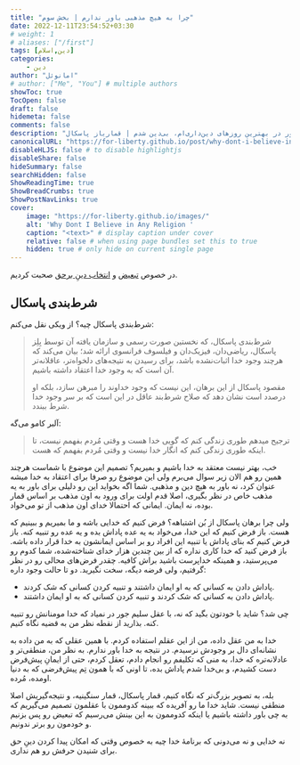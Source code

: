 ```yaml
---
title: "چرا به هیچ مذهبی باور ندارم | بخش سوم"
date: 2022-12-11T23:54:52+03:30
# weight: 1
# aliases: ["/first"]
tags: [دین,اسلام]
categories:
    - دین
author: "امانوئل"
# author: ["Me", "You"] # multiple authors
showToc: true
TocOpen: false
draft: false
hidemeta: false
comments: false
description: "چطور در بهترین روزهای دین‌داری‌ام، بی‌دین شدم | قمارباز پاسکال."
canonicalURL: "https://for-liberty.github.io/post/why-dont-i-believe-in-any-religion-3"
disableHLJS: false # to disable highlightjs
disableShare: false
hideSummary: false
searchHidden: false
ShowReadingTime: true
ShowBreadCrumbs: true
ShowPostNavLinks: true
cover:
    image: "https://for-liberty.github.io/images/" 
    alt: 'Why Dont I Believe in Any Religion '
    caption: "<text>" # display caption under cover
    relative: false # when using page bundles set this to true
    hidden: true # only hide on current single page
---
```


در خصوص
[تبعیض](/post/why-dont-i-believe-in-any-religion-1)
 و 
[انتخاب دینِ برحق](/post/why-dont-i-believe-in-any-religion-2) 
صحبت کردیم.

## شرط‌بندی پاسکال
شرط‌بندی پاسکال چیه؟ از ویکی نقل می‌کنم:

> شرط‌بندی پاسکال، که نخستین صورت رسمی و سازمان یافته آن توسط بِلِز پاسکال، ریاضی‌دان، فیزیک‌دان و فیلسوف فرانسوی ارائه شد؛ بیان می‌کند که هرچند وجود خدا اثبات‌نشده باشد، برای رسیدن به نتیجه‌های دلخواه‌تر، عاقلانه‌تر آن است که به وجود خدا اعتقاد داشته باشیم.
> 
> مقصود پاسکال از این برهان، این نیست که وجود خداوند را مبرهن سازد، بلکه او درصدد است نشان دهد که صلاح شرط‌بند عاقل در این است که بر سر وجود خدا شرط ببندد.

آلبر کامو می‌گه:

> ترجیح میدهم طوری زندگی کنم که گویی خدا هست و وقتی مُردم بفهمم نیست، تا اینکه طوری زندگی کنم که انگار خدا نیست و وقتی مُردم بفهمم که هست.

خب، بهتر نیست معتقد به خدا باشیم و بمیریم؟ تصمیم این موضوع با شماست هرچند همین رو هم الان زیر سوال می‌برم ولی این موضوع رو صرفا برای اعتقاد به خدا میشه عنوان کرد، نه باور به هیچ دین و مذهبی. شما اگه بخواید این رو دلیلی برای باور به یه مذهب خاص در نظر بگیری، اصلا قدم اولت برای ورود به اون مذهب بر اساس قمار بوده، نه ایمان. ایمانی که احتمالا خدای اون مذهب از تو می‌خواد. 

ولی چرا برهان پاسکال از بُن اشتباهه؟ فرض کنیم که خدایی باشه و ما بمیریم و ببینیم که هست. باز فرض کنیم که این خدا، می‌خواد به یه عده پاداش بده و یه عده رو تنبیه کنه. باز فرض کنیم که بنای پاداش یا تنبیه این افراد رو بر اساس ایمانشون به خدا قرار داده باشه. باز فرض کنید که خدا کاری نداره که از بین چندین هزار خدای شناخته‌شده، شما کدوم رو می‌پرستید، و همینکه خداپرست باشید براش کافیه. چقدر فرض‌های محالی رو در نظر گرفتیم، ولی فرضه دیگه، سخت نگیرید. دو تا حالت وجود داره:

- پاداش دادن به کسانی که به او ایمان داشتند و تنبیه کردن کسانی که شک کردند.
- پاداش دادن به کسانی که شک کردند و تنبیه کردن کسانی که به او ایمان داشتند.

چی شد؟ شاید با خودتون بگید که نه، با عقل سلیم جور در نمیاد که خدا مومنانش رو تنبیه کنه. بذارید از نقطه نظر من به قضیه نگاه کنیم.

خدا به من عقل داده، من از این عقلم استفاده کردم. با همین عقلی که به من داده به نشانه‌ای دال بر وجودش نرسیدم. در نتیجه به خدا باور ندارم. به نظر من، منطقی‌تر و عادلانه‌تره که خدا، به منی که تکلیفم رو انجام دادم، تعقل کردم، حتی از ایمانِ پیش‌فرض دست کشیدم، و بی‌خدا شدم پاداش بده، تا اونی که با همون تِم پیش‌فرضی که به دنیا اومده، مُرده. 

بله، به تصویر بزرگ‌تر که نگاه کنیم، قمار پاسکال، قمار سنگینیه، و نتیجه‌گیریش اصلا منطقی نیست. شاید خدا ما رو آفریده که ببینه کدوممون با عقلمون تصمیم می‌گیریم که به چی باور داشته باشیم یا اینکه کدوممون به این بینش می‌رسیم که تبعیض رو پس بزنیم و خودمون رو برتر ندونیم. 

نه خدایی و نه می‌دونی که برنامهٔ خدا چیه به خصوص وقتی که امکان پیدا کردن دینِ حق برای شنیدن حرفش رو هم نداری. 
